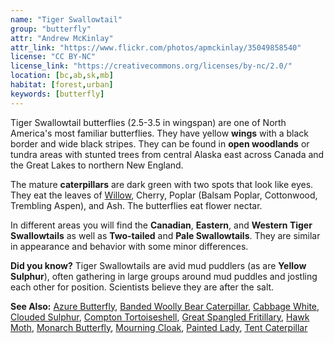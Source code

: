 ```yaml
---
name: "Tiger Swallowtail"
group: "butterfly"
attr: "Andrew McKinlay"
attr_link: "https://www.flickr.com/photos/apmckinlay/35049858540"
license: "CC BY-NC"
license_link: "https://creativecommons.org/licenses/by-nc/2.0/"
location: [bc,ab,sk,mb]
habitat: [forest,urban]
keywords: [butterfly]
---
```

Tiger Swallowtail butterflies (2.5-3.5 in wingspan) are one of North America's most familiar butterflies. They have yellow **wings** with a black border and wide black stripes. They can be found in **open woodlands** or tundra areas with stunted trees from central Alaska east across Canada and the Great Lakes to northern New England.

The mature **caterpillars** are dark green with two spots that look like eyes. They eat the leaves of [Willow](/trees/willow/), Cherry, Poplar (Balsam Poplar, Cottonwood, Trembling Aspen), and Ash. The butterflies eat flower nectar.

In different areas you will find the **Canadian**, **Eastern**, and **Western Tiger Swallowtails** as well as **Two-tailed** and **Pale Swallowtails**. They are similar in appearance and behavior with some minor differences.

**Did you know?** Tiger Swallowtails are avid mud puddlers (as are **Yellow Sulphur**), often gathering in large groups around mud puddles and jostling each other for position. Scientists believe they are after the salt.

<!-- generated, do not edit -->
**See Also:**
[Azure Butterfly](/insects/azurebut/),
[Banded Woolly Bear Caterpillar](/insects/bandwb/),
[Cabbage White](/insects/cabbgwht/),
[Clouded Sulphur](/insects/cloudsulf/),
[Compton Tortoiseshell](/insects/comptort/),
[Great Spangled Fritillary](/insects/greatfrit/),
[Hawk Moth](/insects/hawkmoth/),
[Monarch Butterfly](/insects/monarch/),
[Mourning Cloak](/insects/mournbut/),
[Painted Lady](/insects/paintbut/),
[Tent Caterpillar](/insects/tentcat/)
